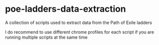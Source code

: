 # poe-ladders-data-extraction
A collection of scripts used to extract data from the Path of Exile ladders

I do recommend to use different chrome profiles for each script if you are running multiple scripts at the same time
